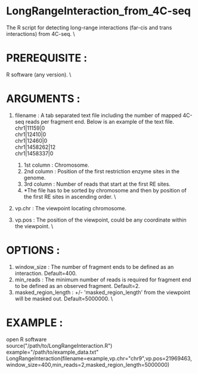 # LongRangeInteraction_from_4C-seq  
The R script for detecting long-range interactions (far-cis and trans interactions) from 4C-seq.  \\
  
# **PREREQUISITE** :  
R software (any version).  \\
      
# **ARGUMENTS** :  
1. filename : A tab separated text file including the number of mapped 4C-seq reads per fragment end. Below is an example of the text file.    
    chr1|11159|0  
    chr1|12410|0  
    chr1|12460|0   
    chr1|1458262|12  
    chr1|1458337|0  
   1. 1st column : Chromosome.    
   1. 2nd column : Position of the first restriction enzyme sites in the genome.    
   1. 3rd column : Number of reads that start at the first RE sites.    
   1. *The file has to be sorted by chromosome and then by position of the first RE sites in ascending order.   \\ 
    
1. vp.chr : The viewpoint locating chromosome.  
1. vp.pos : The position of the viewpoint, could be any coordinate within the viewpoint.  \\
      
# **OPTIONS** :  
1. window_size : The number of fragment ends to be defined as an interaction. Default=400.  
1. min_reads : The minimum number of reads is required for fragment end to be defined as an observed fragment. Default=2.  
1. masked_region_length :  +/- 'masked_region_length' from the viewpoint will be masked out. Default=5000000.  \\
      
      
# **EXAMPLE** :  
open R software  
source("/path/to/LongRangeInteraction.R")  
example="/path/to/example_data.txt"  
LongRangeInteraction(filename=example,vp.chr="chr9",vp.pos=21969463,window_size=400,min_reads=2,masked_region_length=5000000)  
